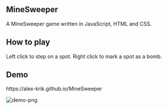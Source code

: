 <h2>MineSweeper</h2>
A MineSweeper game written in JavaScript, HTML and CSS.

<h2>How to play</h2>
Left click to step on a spot. Right click to mark a spot as a bomb.

<h2>Demo</h2>
https://alex-krik.github.io/MineSweeper


![demo-png](https://user-images.githubusercontent.com/26335532/34997515-5732ad7c-fae5-11e7-8876-ae1c2aa2ef25.png)
